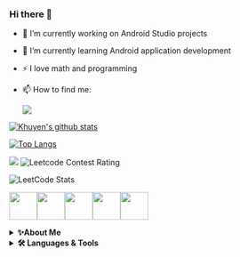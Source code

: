 ### Hi there 👋



- 🔭 I’m currently working on Android Studio projects
- 🌱 I’m currently learning Android application development


- :zap: I love math and programming

- 📫 How to find me:

  [![](https://img.shields.io/badge/linkedin-%230077B5.svg?style=for-the-badge&logo=linkedin)](https://www.linkedin.com/in/deshapriya-khatua/)
 


[![Khuyen's github stats](https://github-readme-stats.vercel.app/api?username=deshapriyakhatua&count_private=true&show_icons=true&theme=radical&hide_rank=false)](https://github.com/anuraghazra/github-readme-stats)


[![Top Langs](https://github-readme-stats.vercel.app/api/top-langs/?username=deshapriyakhatua)](https://github.com/anuraghazra/github-readme-stats)


<img src="https://github-readme-streak-stats.herokuapp.com/?user=deshapriyakhatua"/>

<img  src="https://cp-logo.vercel.app/leetcode/deshapriyakhatua"  alt="Leetcode Contest Rating" />

![LeetCode Stats](https://leetcode.card.workers.dev/deshapriyakhatua?theme=dark&font=baloo&extension=null)

<img height=50 src="https://cdn.jsdelivr.net/gh/devicons/devicon/icons/java/java-original.svg"/><img height=50 src="https://cdn.jsdelivr.net/gh/devicons/devicon/icons/html5/html5-original.svg" /><img height=50 src="https://cdn.jsdelivr.net/gh/devicons/devicon/icons/css3/css3-original.svg" /><img height=50 src="https://cdn.jsdelivr.net/gh/devicons/devicon/icons/git/git-plain.svg"/><img height=50 src="https://cdn.jsdelivr.net/gh/devicons/devicon/icons/github/github-original.svg"/>



<details>
    <summary><b>✨About Me</b></summary><br/>
    Sample text
</details>
<details>
    <summary><b>🛠️ Languages & Tools</b></summary><br/>
    Sample text
</details>

